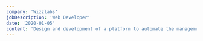 ```yaml
---
company: 'Wizzlabs'
jobDescription: 'Web Developer'
date: '2020-01-05'
content: 'Design and development of a platform to automate the management of marketing campaigns and their publication using to facebook social graph.'
---
```


